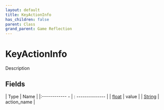 ```yaml
---
layout: default
title: KeyActionInfo
has_children: false
parent: Class
grand_parent: Game Reflection
---
```

# KeyActionInfo
Description 

## Fields
| Type | Name |
|:------------ - | : -------------- |
| [float](game-reflection/components/float.md) | value |
| [String](game-reflection/components/string.md) | action_name |
